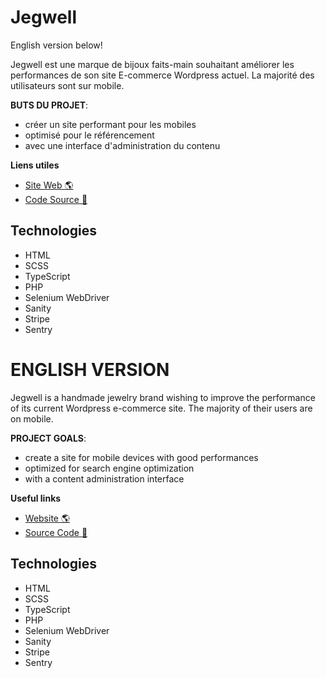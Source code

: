 # Jegwell

English version below!

Jegwell est une marque de bijoux faits-main souhaitant améliorer les performances de son site E-commerce Wordpress actuel. La majorité des utilisateurs sont sur mobile.

**BUTS DU PROJET**:

- créer un site performant pour les mobiles
- optimisé pour le référencement
- avec une interface d'administration du contenu

**Liens utiles**

- [Site Web 🌎](https://jegwell.fr)
- [Code Source 📖](https://github.com/BenjaminLesne/Jegwell/)

## Technologies

- HTML
- SCSS
- TypeScript
- PHP
- Selenium WebDriver
- Sanity
- Stripe
- Sentry

# ENGLISH VERSION

Jegwell is a handmade jewelry brand wishing to improve the performance of its current Wordpress e-commerce site. The majority of their users are on mobile.

**PROJECT GOALS**:

- create a site for mobile devices with good performances
- optimized for search engine optimization
- with a content administration interface

**Useful links**

- [Website 🌎](https://jegwell.fr)
- [Source Code 📖](https://github.com/BenjaminLesne/Jegwell/)

## Technologies

- HTML
- SCSS
- TypeScript
- PHP
- Selenium WebDriver
- Sanity
- Stripe
- Sentry
